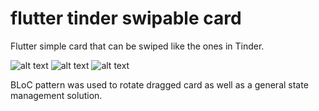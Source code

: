 # flutter tinder swipable card

Flutter simple card that can be swiped like the ones in Tinder.


![alt text](https://i.hizliresim.com/5rx5h17.png)
![alt text](https://i.hizliresim.com/ji1wr5y.png)
![alt text](https://i.hizliresim.com/1149hss.png)



BLoC pattern was used to rotate dragged card as well as a general state management solution.
